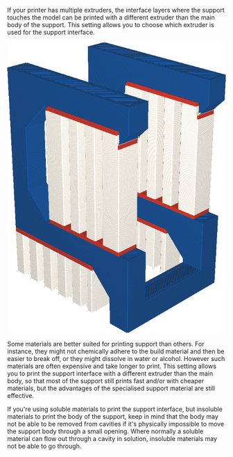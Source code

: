 If your printer has multiple extruders, the interface layers where the support touches the model can be printed with a different extruder than the main body of the support. This setting allows you to choose which extruder is used for the support interface.

![The support interface is printed in organe, but the main body in white](../../../articles/images/support_interface_extruder_nr.png)

Some materials are better suited for printing support than others. For instance, they might not chemically adhere to the build material and then be easier to break off, or they might dissolve in water or alcohol. However such materials are often expensive and take longer to print. This setting allows you to print the support interface with a different extruder than the main body, so that most of the support still prints fast and/or with cheaper materials, but the advantages of the specialised support material are still effective.

If you're using soluble materials to print the support interface, but insoluble materials to print the body of the support, keep in mind that the body may not be able to be removed from cavities if it's physically impossible to move the support body through a small opening. Where normally a soluble material can flow out through a cavity in solution, insoluble materials may not be able to go through.